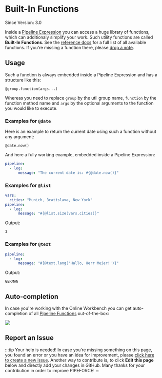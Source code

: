 # Built-In Functions

<p class="theme-doc-version-badge badge badge--secondary">Since Version: 3.0</p>

Inside a [Pipeline Expression](../guides/../commands_pipelines/pel) you can access a huge library of functions, which can additionaly simplify your work. Such utility functions are called **Built-In Functions**. See the [reference docs](../../api/functions) for a full list of all available functions. If you're missing a function there, please [drop a note](https://github.com/pipeforce/pipeforce.github.io/issues/new).

## Usage

Such a function is always embedded inside a Pipeline Expression and has a structure like this:

```
@group.function(args...)
```

Whereas you need to replace `group` by the util group name, `function` by the function method name and `args` by the optional arguments to the function you would like to execute. 

### Examples for `@date`

Here is an example to return the current date using such a function without any argument:

```
@date.now()
```

And here a fully working example, embedded inside a Pipeline Expression:

```yaml  
pipeline:  
  - log:  
      message: "The current date is: #{@date.now()}"  
```  

### Examples for `@list`

```yaml {5}
vars:
  cities: "Munich, Bratislava, New York"
pipeline:
  - log: 
      message: "#{@list.size(vars.cities)}"
```

Output:

```
3
```

### Examples for `@text`

```yaml
pipeline:
  - log: 
      message: "#{@text.lang('Hallo, Herr Meier!')}"
```

Output:

```
GERMAN
```


## Auto-completion
In case you're working with the Online Workbench you can get auto-completion of all [Pipeline Functions](../../api/functions.md) out-of-the-box:

![](../../img/workbench-completion-utils.png)  

## Report an Issue
:::tip Your help is needed!
In case you're missing something on this page, you found an error or you have an idea for improvement, please [click here to create a new issue](https://github.com/pipeforce/pipeforce.github.io/issues/new). Another way to contribute is, to click **Edit this page** below and directly add your changes in GitHub. Many thanks for your contribution in order to improve PIPEFORCE!
:::